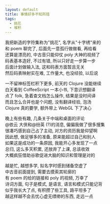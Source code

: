```yaml
---
layout: default
title: 事情好多不知所措
tags:
  - 挑花
  - 堆积
---
```

  
我把新造的字符集称为"挑花", 名字从"十字绣"来的  
和 poem 聊完了, 后面先一意孤行做做看, 再给看  
还算是漂亮的, 中古音只能仰仗 poly 大神的视频了  
码表基本造好, 不过有错, 所以只好走一步算一步  
后面计划做输入法, 这和码表方面暂且无关  
然后码表映射实在难, 工作量大, 也没经验, 以后说  
  
一不留神标签栏积下更多, 前天的 Clojure 没能继续  
白天看到 CoffeeScript 一本小书, 下意识想翻译  
点了 folk, 急着查文档怎么操作, 结果是没时间译  
而且怎么合并也是个问题, 没有翻译经验, 泡汤  
Clojure 真的要学, 额外带上 WebGL 下了决心  
  
晚上有些有趣, 几条关于中端和桌面的评论  
@依云 大侠和@纷英 (?)的消息, 偏偏我做了很多搜集  
很凑巧感到自己占了主动, 对方的资历我是仰望啊  
因此想, 做足够多的准备, 原来能超过自己和别人  
如果这是成功的一条原因, 我能开心多发现了一点  
总归, 这么多天积累, 还放弃了上课, 总该收效  
大概疯狂借助谷歌促进大脑的知识和管理是对的  
  
越是忙, 越想多学, 拟名字时感到储备空虚了   
中古音前面提到, 需要去摸索其轮廓的  
有 poem 的给的链接和 poly 的视频, 万幸了  
诗词方面, 句子是模式, 是语言, 语言和模式只能记背  
似乎我长大了点, 有积攒了些工具, 路平坦多了  
越这样越不会去忧心虚无缥缈的东西, 走远一点  
